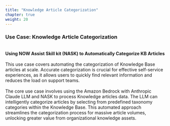 ```yaml
---
title: "Knowledge Article Categorization"
chapter: true
weight: 20
---
```


### Use Case: Knowledge Article Categorization ###

</br>
<b>Using NOW Assist Skill kit (NASK) to Automatically Categorize KB Articles</b>
</br>
</br>
This use case covers automating the categorization of Knowledge Base articles at scale. Accurate categorization is crucial for effective self-service experiences, as it allows users to quickly find relevant information and reduces the load on support teams. 

</br>
</br>
The core use case involves using the Amazon Bedrock with Anthropic Claude LLM and NASK to process Knowledge articles data. The LLM can intelligently categorize articles by selecting from predefined taxonomy categories within the Knowledge Base. This automated approach streamlines the categorization process for massive article volumes, unlocking greater value from organizational knowledge assets.